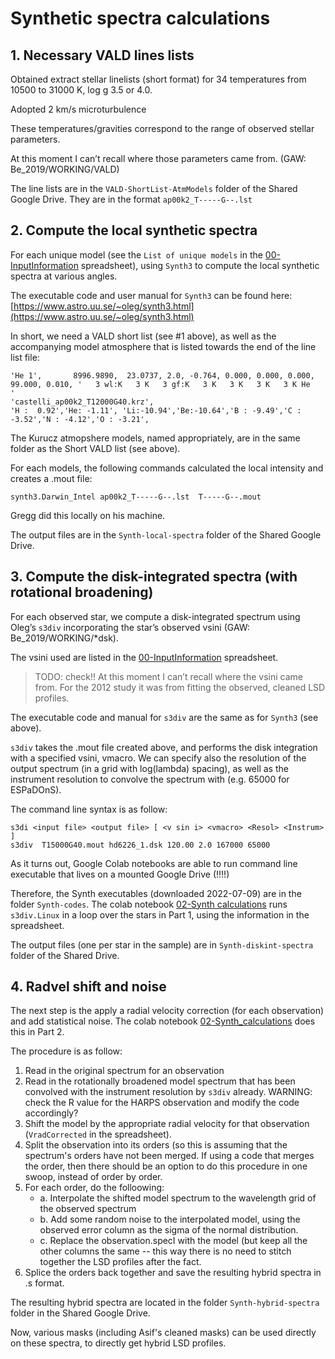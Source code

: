 # Synthetic spectra calculations


## 1. Necessary VALD lines lists

Obtained extract stellar linelists (short format) for 34 temperatures from 10500 to 31000 K, log g 3.5 or 4.0. 

Adopted 2 km/s microturbulence

These temperatures/gravities correspond to the range of observed stellar parameters. 

At this moment I can’t recall where those parameters came from. (GAW: Be_2019/WORKING/VALD)

The line lists are in the `VALD-ShortList-AtmModels` folder of the Shared Google Drive. They are in the format `ap00k2_T-----G--.lst`
 

## 2. Compute the local synthetic spectra

For each unique model (see the `List of unique models` in the [00-InputInformation](https://docs.google.com/spreadsheets/d/1M6y1Wnsrc-w5FjUMfKaSFa_-foIDAaMe8W4lYNWnWyk/edit?usp=sharing) spreadsheet), using `Synth3` to compute the local synthetic spectra at various angles. 

The executable code and user manual for `Synth3` can be found here:
[https://www.astro.uu.se/~oleg/synth3.html](https://www.astro.uu.se/~oleg/synth3.html)

In short, we need a VALD short list (see #1 above), as well as the accompanying model atmosphere that is listed towards the end of the line list file:


```
'He 1',       8996.9890,  23.0737, 2.0, -0.764, 0.000, 0.000, 0.000, 99.000, 0.010, '   3 wl:K   3 K   3 gf:K   3 K   3 K   3 K   3 K He            '
'castelli_ap00k2_T12000G40.krz',
'H :  0.92','He: -1.11', 'Li:-10.94','Be:-10.64','B : -9.49','C : -3.52','N : -4.12','O : -3.21',

```

The Kurucz atmopshere models, named appropriately, are in the same folder as the Short VALD list (see above). 

For each models, the following commands calculated the local intensity and creates a .mout file:

```
synth3.Darwin_Intel ap00k2_T-----G--.lst  T-----G--.mout
```

Gregg did this locally on his machine. 

The output files are in the `Synth-local-spectra` folder of the Shared Google Drive. 


## 3. Compute the disk-integrated spectra (with rotational broadening)

For each observed star, we compute a disk-integrated spectrum using Oleg’s `s3div` incorporating the star’s observed vsini (GAW: Be_2019/WORKING/*dsk). 

The vsini used are listed in the [00-InputInformation](https://docs.google.com/spreadsheets/d/1M6y1Wnsrc-w5FjUMfKaSFa_-foIDAaMe8W4lYNWnWyk/edit?usp=sharing)  spreadsheet. 

> TODO: check!! At this moment I can’t recall where the vsini came from. For the 2012 study it was from fitting the observed, cleaned LSD profiles. 
 
The executable code and manual for `s3div` are the same as for `Synth3` (see above). 

`s3div` takes the .mout file created above, and performs the disk integration with a specified vsini, vmacro. We can specify also the resolution of the output spectrum (in a grid with log(lambda) spacing), as well as the instrument resolution to convolve the spectrum with (e.g. 65000 for ESPaDOnS).

The command line syntax is as follow: 

```
s3di <input file> <output file> [ <v sin i> <vmacro> <Resol> <Instrum> ]
s3div  T15000G40.mout hd6226_1.dsk 120.00 2.0 167000 65000
```

As it turns out, Google Colab notebooks are able to run command line executable that lives on a mounted Google Drive (!!!!)

Therefore, the Synth executables (downloaded 2022-07-09) are in the folder `Synth-codes`. The colab notebook [02-Synth calculations](https://github.com/veropetit/BeStarsMiMeS/blob/master/02-Synth_calculations.ipynb) runs `s3div.Linux` in a loop over the stars in Part 1, using the information in the spreadsheet. 

The output files (one per star in the sample) are in `Synth-diskint-spectra` folder of the Shared Drive. 

## 4. Radvel shift and noise

The next step is the apply a radial velocity correction (for each observation) and add statistical noise. The colab notebook [02-Synth_calculations](https://github.com/veropetit/BeStarsMiMeS/blob/master/02-Synth_calculations.ipynb) does this in Part 2. 

The procedure is as follow: 

1. Read in the original spectrum for an observation
2. Read in the rotationally broadened model spectrum that has been convolved with the instrument resolution by `s3div` already. WARNING: check the R value for the HARPS observation and modify the code accordingly?
3. Shift the model by the appropriate radial velocity for that observation (`VradCorrected` in the spreadsheet).
4. Split the observation into its orders (so this is assuming that the spectrum's orders have not been merged. If using a code that merges the order, then there should be an option to do this procedure in one swoop, instead of order by order. 
5. For each order, do the folloowing:
	* a. Interpolate the shifted model spectrum to the wavelength grid of the observed spectrum
	* b. Add some random noise to the interpolated model, using the observed error column as the sigma of the normal distribution.
	* c. Replace the observation.specI with the model (but keep all the other columns the same -- this way there is no need to stitch together the LSD profiles after the fact.
6. Splice the orders back together and save the resulting hybrid spectra in .s format.

The resulting hybrid spectra are located in the folder `Synth-hybrid-spectra` folder in the Shared Google Drive. 

Now, various masks (including Asif's cleaned masks) can be used directly on these spectra, to directly get hybrid LSD profiles. 

 